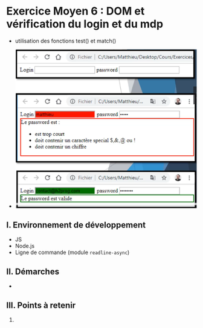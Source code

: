 # Exercice Moyen 6 : DOM et vérification du login et du mdp

- utilisation des fonctions test() et match() 
  
- ![capture exo6](ex6.png)

## I. Environnement de développement

* JS
* Node.js
* Ligne de commande (module `readline-async`)

## II. Démarches
- 


## III. Points à retenir

1. 
